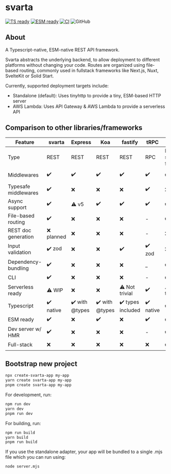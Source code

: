 # svarta

[![TS ready](https://img.shields.io/static/v1?label=&message=TS+ready&color=000000&logo=typescript)]()
[![ESM ready](https://img.shields.io/static/v1?label=&message=ESM+ready&color=%23000000&logo=javascript)]()
[![CI](https://github.com/marvin-j97/svarta/actions/workflows/ci.yml/badge.svg)](https://github.com/marvin-j97/svarta/actions/workflows/ci.yml)
![GitHub](https://img.shields.io/github/license/marvin-j97/svarta)

## About

A Typescript-native, ESM-native REST API framework.

Svarta abstracts the underlying backend, to allow deployment to different platforms without changing your code. Routes are organized using file-based routing, commonly used in fullstack frameworks like Next.js, Nuxt, SvelteKit or Solid Start.

Currently, supported deployment targets include:

- Standalone (default): Uses tinyhttp to provide a tiny, ESM-based HTTP server
- AWS Lambda: Uses API Gateway & AWS Lambda to provide a serverless API

## Comparison to other libraries/frameworks

| Feature | svarta | Express | Koa | fastify | tRPC | Next.js | nitropack |
|---|---|---|---|---|---|---|---|
| Type | REST | REST | REST | REST | RPC | React full-stack framework | REST |
| Middlewares | ✔️ | ✔️ | ✔️ | ✔️ | ✔️ | ✔️ | ⚠️ Simplified |
| Typesafe middlewares | ✔️ | ❌ | ❌ | ❌ | ✔️ | ❌ | ❌ |
| Async support | ✔️ | ⚠️ v5 | ✔️ | ✔️ | ✔️ | ✔️ | ✔️ |
| File-based routing | ✔️ | ❌ | ❌ | ❌ | - | ✔️ | ✔️ |
| REST doc generation | ❌ planned | ❌ | ❌ | ❌ | - | ❌ | ❌ |
| Input validation | ✔️ zod | ❌ | ❌ | ✔️ | ✔️ zod | ❌ | ❌ |
| Dependency-bundling | ✔️ | ❌ | ❌ | ❌ | _ | ✔️ | ✔️ |
| CLI | ✔️ | ❌ | ❌ | ❌ | - | ✔️ | ❌ |
| Serverless ready | ⚠️ WIP | ❌ | ❌ | ⚠️ Not trivial | ✔️ | ⚠️ Not trivial | ✔️ |
| Typescript | ✔️ native | ✔️ with @types | ✔️ with @types | ✔️ types included | ✔️ native | ✔️ native | ✔️ native |
| ESM ready | ✔️ | ❌ | ✔️ | ❌ | ✔️ | ✔️ | ✔️ |
| Dev server w/ HMR | ✔️ | ❌ | ❌ | ❌ | - | ✔️ | ✔️ |
| Full-stack | ❌ | ❌ | ❌ | ❌ | ❌ | ✔️ | ❌ |

## Bootstrap new project

```bash
npx create-svarta-app my-app
yarn create svarta-app my-app
pnpm create svarta-app my-app
```

For development, run:

```bash
npm run dev
yarn dev
pnpm run dev
```

For building, run:

```bash
npm run build
yarn build
pnpm run build
```

If you use the standalone adapter, your app will be bundled to a single .mjs file which you can run using:

```bash
node server.mjs
```
